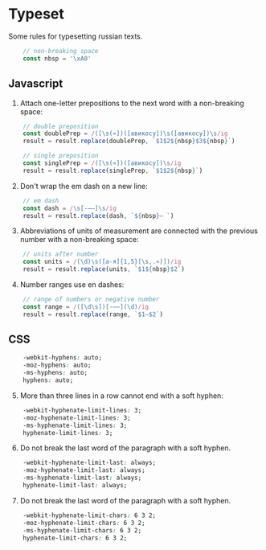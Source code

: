# Typeset

Some rules for typesetting russian texts.

```js
	// non-breaking space
	const nbsp = '\xA0'
```

## Javascript

1. Attach one-letter prepositions to the next word with a non-breaking space:

```js
	// double preposition
	const doublePrep = /([\s(«])([авикосу])\s([авикосу])\s/ig
	result = result.replace(doublePrep, `$1$2${nbsp}$3${nbsp}`)

	// single preposition
	const singlePrep = /([\s(«])([авикосу])\s/ig
	result = result.replace(singlePrep, `$1$2${nbsp}`)
```

2. Don't wrap the em dash on a new line:

```js
	// em dash
	const dash = /\s[-–—]\s/ig
	result = result.replace(dash, `${nbsp}— `)
```

3. Abbreviations of units of measurement are connected with the previous number with a non-breaking space:

```js
	// units after number
	const units = /(\d)\s([а-я]{1,5}[\s,.»)])/ig
	result = result.replace(units, `$1${nbsp}$2`)
```

4. Number ranges use en dashes:

```js
	// range of numbers or negative number
	const range = /([\d\s])[-–—](\d)/ig
	result = result.replace(range, `$1–$2`)
```

## CSS

```css
	-webkit-hyphens: auto;
	-moz-hyphens: auto;
	-ms-hyphens: auto;
	hyphens: auto;
```

5. More than three lines in a row cannot end with a soft hyphen:

```css
	-webkit-hyphenate-limit-lines: 3;
	-moz-hyphenate-limit-lines: 3;
	-ms-hyphenate-limit-lines: 3;
	hyphenate-limit-lines: 3;
```

6. Do not break the last word of the paragraph with a soft hyphen.

```css
	-webkit-hyphenate-limit-last: always;
	-moz-hyphenate-limit-last: always;
	-ms-hyphenate-limit-last: always;
	hyphenate-limit-last: always;
```

7. Do not break the last word of the paragraph with a soft hyphen.

```css
	-webkit-hyphenate-limit-chars: 6 3 2;
	-moz-hyphenate-limit-chars: 6 3 2;
	-ms-hyphenate-limit-chars: 6 3 2;
	hyphenate-limit-chars: 6 3 2;
```

